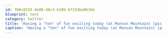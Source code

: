 ```yaml
---
id: f08c0234-de00-48c3-b106-6f33dbe0b10e
blueprint: text
category: twitter
title: 'Having a "ton" of fun exciting today (at Munson Mountain) [pic] — path.com/p/3DvcvB'
caption: 'Having a "ton" of fun exciting today (at Munson Mountain) [pic] — <a href="http://path.com/p/3DvcvB" title="http://path.com/p/3DvcvB" class="link link_untco">path.com/p/3DvcvB</a>'
---
```

